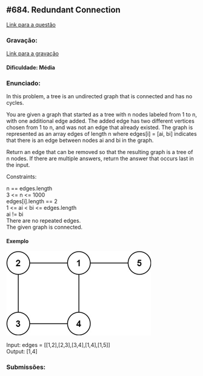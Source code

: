 ## #684. Redundant Connection

[Link para a questão](https://leetcode.com/problems/redundant-connection/description/)

### Gravação:

[Link para a gravação]()

#### Dificuldade: Média

### Enunciado:

In this problem, a tree is an undirected graph that is connected and has no cycles.

You are given a graph that started as a tree with n nodes labeled from 1 to n, with one additional edge added. The added edge has two different vertices chosen from 1 to n, and was not an edge that already existed. The graph is represented as an array edges of length n where edges[i] = [ai, bi] indicates that there is an edge between nodes ai and bi in the graph.

Return an edge that can be removed so that the resulting graph is a tree of n nodes. If there are multiple answers, return the answer that occurs last in the input.

Constraints:

n == edges.length<br>
3 <= n <= 1000<br>
edges[i].length == 2<br>
1 <= ai < bi <= edges.length<br>
ai != bi<br>
There are no repeated edges.<br>
The given graph is connected.


#### Exemplo

![image](../images/questao4/example2.jpg)

Input: edges = [[1,2],[2,3],[3,4],[1,4],[1,5]]<br>
Output: [1,4]


### Submissões: 